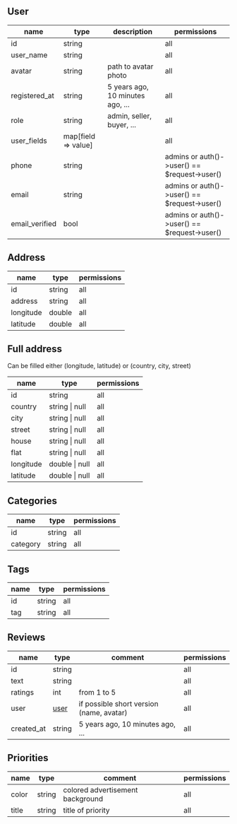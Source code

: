 ## User

| name           | type                  | description                      | permissions                                  |
|----------------|-----------------------|----------------------------------|----------------------------------------------|
| id             | string                |                                  | all                                          |
| user_name      | string                |                                  | all                                          |
| avatar         | string                | path to avatar photo             | all                                          |
| registered_at  | string                | 5 years ago, 10 minutes ago, ... | all                                          |
| role           | string                | admin, seller, buyer, ...        | all                                          |
| user_fields    | map\[field => value\] |                                  | all                                          |
| phone          | string                |                                  | admins or auth()->user() == $request->user() |
| email          | string                |                                  | admins or auth()->user() == $request->user() |
| email_verified | bool                  |                                  | admins or auth()->user() == $request->user() |

## Address

| name           | type                | permissions                                  |
|----------------|---------------------|----------------------------------------------|
| id             | string              | all                                          |
| address        | string              | all                                          |
| longitude      | double              | all                                          |
| latitude       | double              | all                                          |

## Full address

Can be filled either (longitude, latitude) or (country, city, street)

| name      | type           | permissions                                  |
|-----------|----------------|----------------------------------------------|
| id        | string         | all                                          |
| country   | string \| null | all                                          |
| city      | string \| null | all                                          |
| street    | string \| null | all                                          |
| house     | string \| null | all                                          |
| flat      | string \| null | all                                          |
| longitude | double \| null | all                                          |
| latitude  | double \| null | all                                          |


## Categories

| name      | type           | permissions                                  |
|-----------|----------------|----------------------------------------------|
| id        | string         | all                                          |
| category  | string         | all                                          |

## Tags

| name    | type           | permissions                                  |
|---------|----------------|----------------------------------------------|
| id      | string         | all                                          |
| tag     | string         | all                                          |

## Reviews

| name       | type          | comment                                  | permissions                                  |
|------------|---------------|------------------------------------------|----------------------------------------------|
| id         | string        |                                          | all                                          |
| text       | string        |                                          | all                                          |
| ratings    | int           | from 1 to 5                              | all                                          |
| user       | [user](#user) | if possible short version (name, avatar) | all                                          |
| created_at | string        | 5 years ago, 10 minutes ago, ...         | all                                          |

## Priorities

| name       | type          | comment                                  | permissions                                  |
|------------|---------------|------------------------------------------|----------------------------------------------|
| color      | string        | colored advertisement background         | all                                          |
| title      | string        | title of priority                        | all                                          |


